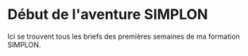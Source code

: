 # Début de l'aventure SIMPLON
Ici se trouvent tous les briefs des premières semaines de ma formation SIMPLON.
